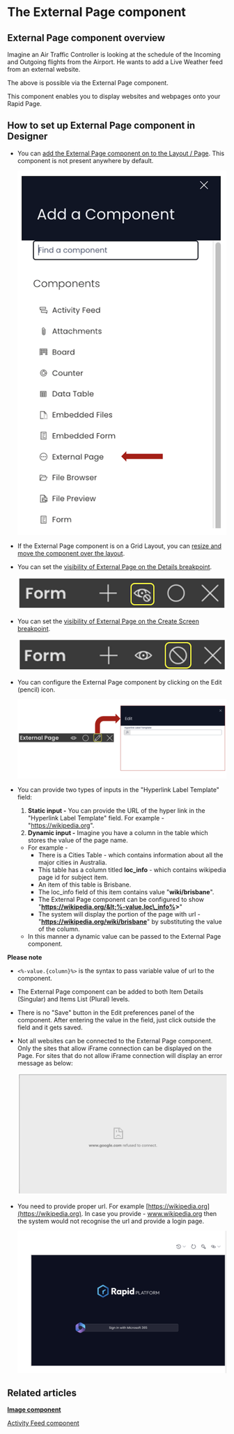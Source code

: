 #  The External Page component

## External Page component overview

Imagine an Air Traffic Controller is looking at the schedule of the Incoming and Outgoing flights from the Airport. He wants to add a Live Weather feed from an external website.

The above is possible via the External Page component.

This component enables you to display websites and webpages onto your Rapid Page.

## How to set up External Page component in Designer

- You can [add the External Page component on to the Layout / Page](/docs/Rapid/4-Keyper%20Manual/2-Designer/2-Pages/5-how-to-guides/how-to-add-a-component/how-to-add-a-component.md "How to add a component to a Layout / Page?"). This component is not present anywhere by default. 

    ![Component list](<Component list.png>)

- If the External Page component is on a Grid Layout, you can [resize and move the component over the layout](/docs/Rapid/4-Keyper%20Manual/2-Designer/2-Pages/5-how-to-guides/how-to-arrange-a-component-on-a-grid/how-to-arrange-a-component-on-a-grid.md "How to arrange a component on Grid layout?").
- You can set the [visibility of External Page on the Details breakpoint](/docs/Rapid/4-Keyper%20Manual/2-Designer/2-Pages/5-how-to-guides/how-to-hide-components-on-breakpoints/how-to-hide-components-on-breakpoints.md "How to set a component to be visible / hidden on 'Item Details' and 'Create' breakpoints?").   

    ![Visiblity toggle](<../Visiblity toggle.png>)

- You can set the [visibility of External Page on the Create Screen breakpoint](/docs/Rapid/4-Keyper%20Manual/2-Designer/2-Pages/5-how-to-guides/how-to-hide-components-on-breakpoints/how-to-hide-components-on-breakpoints.md "How to set a component to be visible / hidden on 'Item Details' and 'Create' breakpoints?").   

    ![Display toggle](<../Display toggle.png>)

- You can configure the External Page component by clicking on the Edit (pencil) icon. 

    ![Configuration panel](<Configuration panel.png>)

- You can provide two types of inputs in the "Hyperlink Label Template" field:

  1. **Static input -** You can provide the URL of the hyper link in the "Hyperlink Label Template" field. For example - "https://wikipedia.org".
  2. **Dynamic input -** Imagine you have a column in the table which stores the value of the page name.

    - For example -
       - There is a Cities Table - which contains information about all the major cities in Australia.
       - This table has a column titled **loc\_info** - which contains wikipedia page id for subject item.
       - An item of this table is Brisbane.
       - The loc\_info field of this item contains value "**wiki/brisbane**".
       - The External Page component can be configured to show "**https://wikipedia.org/&lt;%-value.loc\_info%&gt;**"
       - The system will display the portion of the page with url - "**https://wikipedia.org/wiki/brisbane**" by substituting the value of the column.
    - In this manner a dynamic value can be passed to the External Page component.

**Please note**

- `<%-value.{column}%>` is the syntax to pass variable value of url to the component.
- The External Page component can be added to both Item Details (Singular) and Items List (Plural) levels.
- There is no "Save" button in the Edit preferences panel of the component. After entering the value in the field, just click outside the field and it gets saved.
- Not all websites can be connected to the External Page component. Only the sites that allow iFrame connection can be displayed on the Page. For sites that do not allow iFrame connection will display an error message as below: 

    ![Errored external page](<Errored external page.png>)

- You need to provide proper url. For example [https://wikipedia.org](https://wikipedia.org). In case you provide - www.wikipedia.org then the system would not recognise the url and provide a login page.

    ![Rapid login page](<Rapid login page.png>)

## Related articles

[**Image component**](https://docs.rapidplatform.com/books/experiences/page/what-is-an-image-component-on-a-layout-page "What is an Image component on a Layout / Page?")

[Activity Feed component](/docs/Rapid/4-Keyper%20Manual/2-Designer/2-Pages/3-Components/activity-feed/activity-feed.md "What is an Activity Feed component on a Layout / Page?")
